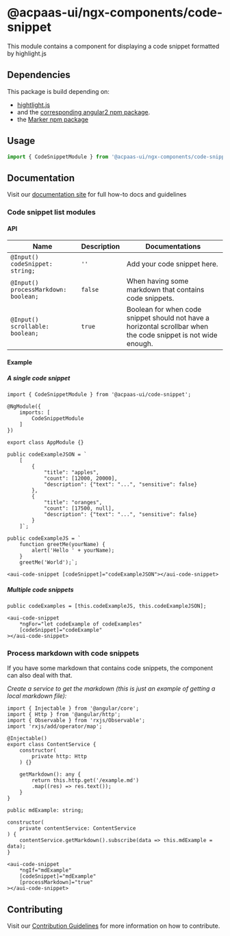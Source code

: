 # @acpaas-ui/ngx-components/code-snippet

This module contains a component for displaying a code snippet formatted by highlight.js

## Dependencies
This package is build depending on:

- [hightlight.js](https://highlightjs.org)
- and the [corresponding angular2 npm package](https://www.npmjs.com/package/angular2-highlight-js).
- the [Marker npm package](https://www.npmjs.com/package/marked)

## Usage

```typescript
import { CodeSnippetModule } from '@acpaas-ui/ngx-components/code-snippet'`;
```

## Documentation

Visit our [documentation site](https://acpaas-ui.digipolis.be/) for full how-to docs and guidelines

### Code snippet list modules

#### API

| Name         | Description | Documentations |
| -----------  | ------ | -------------------------- |
| `@Input() codeSnippet: string;` | `''` | Add your code snippet here. |
| `@Input() processMarkdown: boolean;` | `false` | When having some markdown that contains code snippets. |
| `@Input() scrollable: boolean;` | `true` | Boolean for when code snippet should not have a horizontal scrollbar when the code snippet is not wide enough. |

#### Example

##### A single code snippet

```
import { CodeSnippetModule } from '@acpaas-ui/code-snippet';

@NgModule({
    imports: [
        CodeSnippetModule
    ]
})

export class AppModule {}
```
```
public codeExampleJSON = `
	[
	    {
	        "title": "apples",
	        "count": [12000, 20000],
	        "description": {"text": "...", "sensitive": false}
	    },
	    {
	        "title": "oranges",
	        "count": [17500, null],
	        "description": {"text": "...", "sensitive": false}
	    }
	]`;

public codeExampleJS = `
    function greetMe(yourName) {
        alert('Hello ' + yourName);
    }
    greetMe('World');`;
```
```
<aui-code-snippet [codeSnippet]="codeExampleJSON"></aui-code-snippet>
```

##### Multiple code snippets

```
public codeExamples = [this.codeExampleJS, this.codeExampleJSON];
```
```
<aui-code-snippet
	*ngFor="let codeExample of codeExamples"
	[codeSnippet]="codeExample"
></aui-code-snippet>
```

### Process markdown with code snippets
If you have some markdown that contains code snippets, the component can also deal with that.

*Create a service to get the markdown (this is just an example of getting a local markdown file):*

```
import { Injectable } from '@angular/core';
import { Http } from '@angular/http';
import { Observable } from 'rxjs/Observable';
import 'rxjs/add/operator/map';

@Injectable()
export class ContentService {
    constructor(
        private http: Http
    ) {}

    getMarkdown(): any {
        return this.http.get('/example.md')
        .map((res) => res.text());
    }
}
```
```
public mdExample: string;

constructor(
    private contentService: ContentService
) {
    contentService.getMarkdown().subscribe(data => this.mdExample = data);
}
```
```
<aui-code-snippet
    *ngIf="mdExample"
    [codeSnippet]="mdExample"
    [processMarkdown]="true"
></aui-code-snippet>

```

## Contributing

Visit our [Contribution Guidelines](./contribute.md) for more information on how to contribute.
